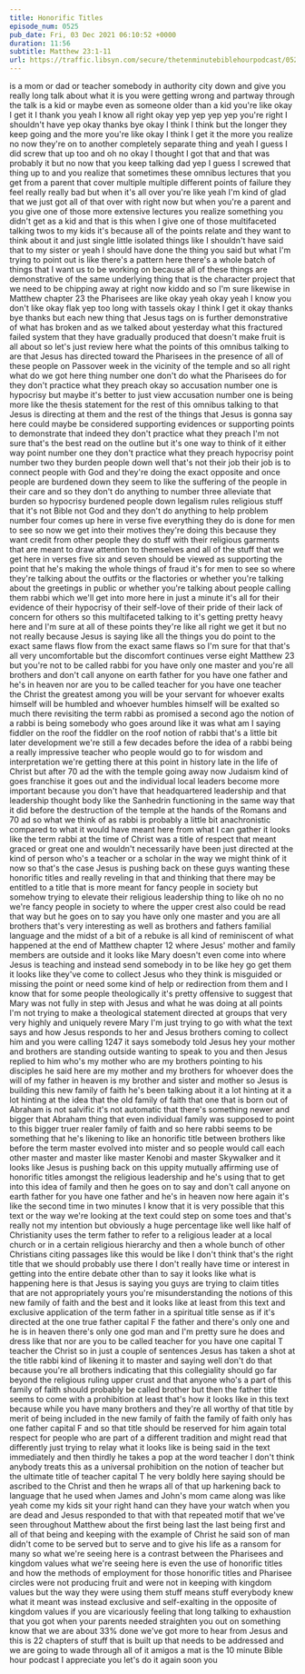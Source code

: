 ```yaml
---
title: Honorific Titles
episode_num: 0525
pub_date: Fri, 03 Dec 2021 06:10:52 +0000
duration: 11:56
subtitle: Matthew 23:1-11
url: https://traffic.libsyn.com/secure/thetenminutebiblehourpodcast/0525_-_Honorific_Titles.mp3
---
```


 is a mom or dad or teacher somebody in authority city down and give you really long talk about what it is you were getting wrong and partway through the talk is a kid or maybe even as someone older than a kid you're like okay I get it I thank you yeah I know all right okay yep yep yep yep you're right I shouldn't have yep okay thanks bye okay I think I think but the longer they keep going and the more you're like okay I think I get it the more you realize no now they're on to another completely separate thing and yeah I guess I did screw that up too and oh no okay I thought I got that and that was probably it but no now that you keep talking dad yep I guess I screwed that thing up to and you realize that sometimes these omnibus lectures that you get from a parent that cover multiple multiple different points of failure they feel really really bad but when it's all over you're like yeah I'm kind of glad that we just got all of that over with right now but when you're a parent and you give one of those more extensive lectures you realize something you didn't get as a kid and that is this when I give one of those multifaceted talking twos to my kids it's because all of the points relate and they want to think about it and just single little isolated things like I shouldn't have said that to my sister or yeah I should have done the thing you said but what I'm trying to point out is like there's a pattern here there's a whole batch of things that I want us to be working on because all of these things are demonstrative of the same underlying thing that is the character project that we need to be chipping away at right now kiddo and so I'm sure likewise in Matthew chapter 23 the Pharisees are like okay yeah okay yeah I know you don't like okay flak yep too long with tassels okay I think I get it okay thanks bye thanks but each new thing that Jesus tags on is further demonstrative of what has broken and as we talked about yesterday what this fractured failed system that they have gradually produced that doesn't make fruit is all about so let's just review here what the points of this omnibus talking to are that Jesus has directed toward the Pharisees in the presence of all of these people on Passover week in the vicinity of the temple and so all right what do we got here thing number one don't do what the Pharisees do for they don't practice what they preach okay so accusation number one is hypocrisy but maybe it's better to just view accusation number one is being more like the thesis statement for the rest of this omnibus talking to that Jesus is directing at them and the rest of the things that Jesus is gonna say here could maybe be considered supporting evidences or supporting points to demonstrate that indeed they don't practice what they preach I'm not sure that's the best read on the outline but it's one way to think of it either way point number one they don't practice what they preach hypocrisy point number two they burden people down well that's not their job their job is to connect people with God and they're doing the exact opposite and once people are burdened down they seem to like the suffering of the people in their care and so they don't do anything to number three alleviate that burden so hypocrisy burdened people down legalism rules religious stuff that it's not Bible not God and they don't do anything to help problem number four comes up here in verse five everything they do is done for men to see so now we get into their motives they're doing this because they want credit from other people they do stuff with their religious garments that are meant to draw attention to themselves and all of the stuff that we get here in verses five six and seven should be viewed as supporting the point that he's making the whole things of fraud it's for men to see so where they're talking about the outfits or the flactories or whether you're talking about the greetings in public or whether you're talking about people calling them rabbi which we'll get into more here in just a minute it's all for their evidence of their hypocrisy of their self-love of their pride of their lack of concern for others so this multifaceted talking to it's getting pretty heavy here and I'm sure at all of these points they're like all right we get it but no not really because Jesus is saying like all the things you do point to the exact same flaws flow from the exact same flaws so I'm sure for that that's all very uncomfortable but the discomfort continues verse eight Matthew 23 but you're not to be called rabbi for you have only one master and you're all brothers and don't call anyone on earth father for you have one father and he's in heaven nor are you to be called teacher for you have one teacher the Christ the greatest among you will be your servant for whoever exalts himself will be humbled and whoever humbles himself will be exalted so much there revisiting the term rabbi as promised a second ago the notion of a rabbi is being somebody who goes around like it was what am I saying fiddler on the roof the fiddler on the roof notion of rabbi that's a little bit later development we're still a few decades before the idea of a rabbi being a really impressive teacher who people would go to for wisdom and interpretation we're getting there at this point in history late in the life of Christ but after 70 ad the with the temple going away now Judaism kind of goes franchise it goes out and the individual local leaders become more important because you don't have that headquartered leadership and that leadership thought body like the Sanhedrin functioning in the same way that it did before the destruction of the temple at the hands of the Romans and 70 ad so what we think of as rabbi is probably a little bit anachronistic compared to what it would have meant here from what I can gather it looks like the term rabbi at the time of Christ was a title of respect that meant graced or great one and wouldn't necessarily have been just directed at the kind of person who's a teacher or a scholar in the way we might think of it now so that's the case Jesus is pushing back on these guys wanting these honorific titles and really reveling in that and thinking that there may be entitled to a title that is more meant for fancy people in society but somehow trying to elevate their religious leadership thing to like oh no no we're fancy people in society to where the upper crest also could be read that way but he goes on to say you have only one master and you are all brothers that's very interesting as well as brothers and fathers familial language and the midst of a bit of a rebuke is all kind of reminiscent of what happened at the end of Matthew chapter 12 where Jesus' mother and family members are outside and it looks like Mary doesn't even come into where Jesus is teaching and instead send somebody in to be like hey go get them it looks like they've come to collect Jesus who they think is misguided or missing the point or need some kind of help or redirection from them and I know that for some people theologically it's pretty offensive to suggest that Mary was not fully in step with Jesus and what he was doing at all points I'm not trying to make a theological statement directed at groups that very very highly and uniquely revere Mary I'm just trying to go with what the text says and how Jesus responds to her and Jesus brothers coming to collect him and you were calling 1247 it says somebody told Jesus hey your mother and brothers are standing outside wanting to speak to you and then Jesus replied to him who's my mother who are my brothers pointing to his disciples he said here are my mother and my brothers for whoever does the will of my father in heaven is my brother and sister and mother so Jesus is building this new family of faith he's been talking about it a lot hinting at it a lot hinting at the idea that the old family of faith that one that is born out of Abraham is not salvific it's not automatic that there's something newer and bigger that Abraham thing that even individual family was supposed to point to this bigger truer realer family of faith and so here rabbi seems to be something that he's likening to like an honorific title between brothers like before the term master evolved into mister and so people would call each other master and master like master Kenobi and master Skywalker and it looks like Jesus is pushing back on this uppity mutually affirming use of honorific titles amongst the religious leadership and he's using that to get into this idea of family and then he goes on to say and don't call anyone on earth father for you have one father and he's in heaven now here again it's like the second time in two minutes I know that it is very possible that this text or the way we're looking at the text could step on some toes and that's really not my intention but obviously a huge percentage like well like half of Christianity uses the term father to refer to a religious leader at a local church or in a certain religious hierarchy and then a whole bunch of other Christians citing passages like this would be like I don't think that's the right title that we should probably use there I don't really have time or interest in getting into the entire debate other than to say it looks like what is happening here is that Jesus is saying you guys are trying to claim titles that are not appropriately yours you're misunderstanding the notions of this new family of faith and the best and it looks like at least from this text and exclusive application of the term father in a spiritual title sense as if it's directed at the one true father capital F the father and there's only one and he is in heaven there's only one god man and I'm pretty sure he does and dress like that nor are you to be called teacher for you have one capital T teacher the Christ so in just a couple of sentences Jesus has taken a shot at the title rabbi kind of likening it to master and saying well don't do that because you're all brothers indicating that this collegiality should go far beyond the religious ruling upper crust and that anyone who's a part of this family of faith should probably be called brother but then the father title seems to come with a prohibition at least that's how it looks like in this text because while you have many brothers and they're all worthy of that title by merit of being included in the new family of faith the family of faith only has one father capital F and so that title should be reserved for him again total respect for people who are part of a different tradition and might read that differently just trying to relay what it looks like is being said in the text immediately and then thirdly he takes a pop at the word teacher I don't think anybody treats this as a universal prohibition on the notion of teacher but the ultimate title of teacher capital T he very boldly here saying should be ascribed to the Christ and then he wraps all of that up harkening back to language that he used when James and John's mom came along was like yeah come my kids sit your right hand can they have your watch when you are dead and Jesus responded to that with that repeated motif that we've seen throughout Matthew about the first being last the last being first and all of that being and keeping with the example of Christ he said son of man didn't come to be served but to serve and to give his life as a ransom for many so what we're seeing here is a contrast between the Pharisees and kingdom values what we're seeing here is even the use of honorific titles and how the methods of employment for those honorific titles and Pharisee circles were not producing fruit and were not in keeping with kingdom values but the way they were using them stuff means stuff everybody knew what it meant was instead exclusive and self-exalting in the opposite of kingdom values if you are vicariously feeling that long talking to exhaustion that you got when your parents needed straighten you out on something know that we are about 33% done we've got more to hear from Jesus and this is 22 chapters of stuff that is built up that needs to be addressed and we are going to wade through all of it amigos a mat is the 10 minute Bible hour podcast I appreciate you let's do it again soon you